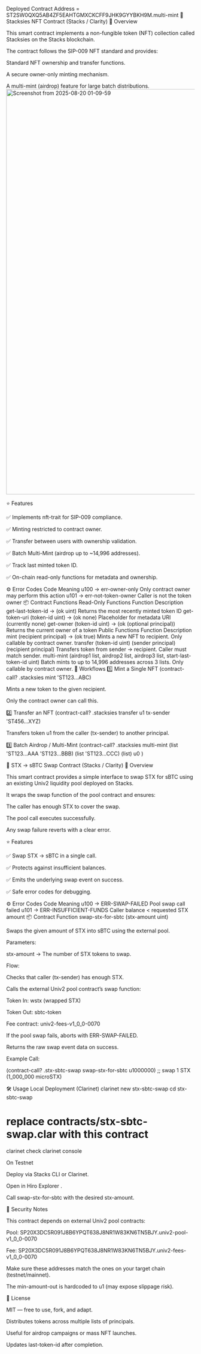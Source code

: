 Deployed Contract Address = ST2SW0QXQ5AB4ZF5EAHTGMXCKCFF9JHK9GYYBKH9M.multi-mint
🎨 Stacksies NFT Contract (Stacks / Clarity)
📜 Overview

This smart contract implements a non-fungible token (NFT) collection called Stacksies on the Stacks blockchain.

The contract follows the SIP-009 NFT standard
and provides:

Standard NFT ownership and transfer functions.

A secure owner-only minting mechanism.

A multi-mint (airdrop) feature for large batch distributions.
<img width="1920" height="1080" alt="Screenshot from 2025-08-20 01-09-59" src="https://github.com/user-attachments/assets/237447ae-8759-46e7-8185-827f009eb31c" />

⭐ Features

✅ Implements nft-trait for SIP-009 compliance.

✅ Minting restricted to contract owner.

✅ Transfer between users with ownership validation.

✅ Batch Multi-Mint (airdrop up to ~14,996 addresses).

✅ Track last minted token ID.

✅ On-chain read-only functions for metadata and ownership.

⚙️ Error Codes
Code Meaning
u100 → err-owner-only Only contract owner may perform this action
u101 → err-not-token-owner Caller is not the token owner
📦 Contract Functions
Read-Only Functions
Function Description
get-last-token-id → (ok uint) Returns the most recently minted token ID
get-token-uri (token-id uint) → (ok none) Placeholder for metadata URI (currently none)
get-owner (token-id uint) → (ok (optional principal)) Returns the current owner of a token
Public Functions
Function Description
mint (recipient principal) → (ok true) Mints a new NFT to recipient. Only callable by contract owner.
transfer (token-id uint) (sender principal) (recipient principal) Transfers token from sender → recipient. Caller must match sender.
multi-mint (airdrop1 list, airdrop2 list, airdrop3 list, start-last-token-id uint) Batch mints to up to 14,996 addresses across 3 lists. Only callable by contract owner.
🚀 Workflows
1️⃣ Mint a Single NFT
(contract-call? .stacksies mint 'ST123...ABC)

Mints a new token to the given recipient.

Only the contract owner can call this.

2️⃣ Transfer an NFT
(contract-call? .stacksies transfer u1 tx-sender 'ST456...XYZ)

Transfers token u1 from the caller (tx-sender) to another principal.

3️⃣ Batch Airdrop / Multi-Mint
(contract-call? .stacksies multi-mint
(list 'ST123...AAA 'ST123...BBB)
(list 'ST123...CCC)
(list)
u0
)

🔄 STX → sBTC Swap Contract (Stacks / Clarity)
📜 Overview

This smart contract provides a simple interface to swap STX for sBTC using an existing Univ2 liquidity pool deployed on Stacks.

It wraps the swap function of the pool contract and ensures:

The caller has enough STX to cover the swap.

The pool call executes successfully.

Any swap failure reverts with a clear error.

⭐ Features

✅ Swap STX → sBTC in a single call.

✅ Protects against insufficient balances.

✅ Emits the underlying swap event on success.

✅ Safe error codes for debugging.

⚙️ Error Codes
Code Meaning
u100 → ERR-SWAP-FAILED Pool swap call failed
u101 → ERR-INSUFFICIENT-FUNDS Caller balance < requested STX amount
📦 Contract Function
swap-stx-for-sbtc (stx-amount uint)

Swaps the given amount of STX into sBTC using the external pool.

Parameters:

stx-amount → The number of STX tokens to swap.

Flow:

Checks that caller (tx-sender) has enough STX.

Calls the external Univ2 pool contract’s swap function:

Token In: wstx (wrapped STX)

Token Out: sbtc-token

Fee contract: univ2-fees-v1_0_0-0070

If the pool swap fails, aborts with ERR-SWAP-FAILED.

Returns the raw swap event data on success.

Example Call:

(contract-call? .stx-sbtc-swap swap-stx-for-sbtc u1000000) ;; swap 1 STX (1_000_000 microSTX)

🛠️ Usage
Local Deployment (Clarinet)
clarinet new stx-sbtc-swap
cd stx-sbtc-swap

# replace contracts/stx-sbtc-swap.clar with this contract

clarinet check
clarinet console

On Testnet

Deploy via Stacks CLI
or Clarinet.

Open in Hiro Explorer
.

Call swap-stx-for-sbtc with the desired stx-amount.

📄 Security Notes

This contract depends on external Univ2 pool contracts:

Pool: SP20X3DC5R091J8B6YPQT638J8NR1W83KN6TN5BJY.univ2-pool-v1_0_0-0070

Fee: SP20X3DC5R091J8B6YPQT638J8NR1W83KN6TN5BJY.univ2-fees-v1_0_0-0070

Make sure these addresses match the ones on your target chain (testnet/mainnet).

The min-amount-out is hardcoded to u1 (may expose slippage risk).

📄 License

MIT — free to use, fork, and adapt.

Distributes tokens across multiple lists of principals.

Useful for airdrop campaigns or mass NFT launches.

Updates last-token-id after completion.
